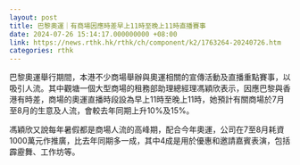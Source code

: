 ```yaml
---
layout: post
title: 巴黎奧運｜有商場因應時差早上11時至晚上11時直播賽事
date: 2024-07-26 15:14:17.000000000 +08:00
link: https://news.rthk.hk/rthk/ch/component/k2/1763264-20240726.htm
categories: rthk
---
```


巴黎奧運舉行期間，本港不少商場舉辦與奧運相關的宣傳活動及直播重點賽事，以吸引人流。其中觀塘一個大型商場的租務部助理總經理馮穎欣表示，因應巴黎與香港有時差，商場的奧運直播時段設為早上11時至晚上11時，她預計有關商場於7月至8月的生意及人流，會較去年同期上升10%及15%。

馮穎欣又說每年暑假都是商場人流的高峰期，配合今年奧運，公司在7至8月耗資1000萬元作推廣，比去年同期多一成，其中4成是用於優惠和邀請嘉賓表演，包括霹靂舞、工作坊等。
